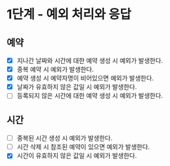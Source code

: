 # 1단계 - 예외 처리와 응답
## 예약
- [x] 지나간 날짜와 시간에 대한 예약 생성 시 예외가 발생한다.
- [x] 중복 예약 시 예외가 발생한다.
- [x] 예약 생성 시 예약자명이 비어있으면 예외가 발생한다.
- [x] 날짜가 유효하지 않은 값일 시 예외가 발생한다.
- [ ] 등록되지 않은 시간에 대한 예약 생성 시 예외가 발생한다.

## 시간
- [ ] 중복된 시간 생성 시 예외가 발생한다.
- [ ] 시간 삭제 시 참조된 예약이 있으면 예외가 발생한다.
- [x] 시간이 유효하지 않은 값일 시 예외가 발생한다.
